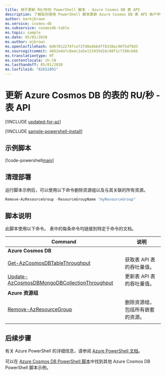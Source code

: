 ```yaml
---
title: 用于更新 RU/秒的 PowerShell 脚本 - Azure Cosmos DB 表 API
description: 了解如何使用 PowerShell 脚本更新 Azure Cosmos DB 表 API 帐户中数据库或容器的吞吐量
author: markjbrown
ms.service: cosmos-db
ms.subservice: cosmosdb-table
ms.topic: sample
ms.date: 05/01/2020
ms.author: mjbrown
ms.openlocfilehash: 6d67812274fce72fd0a4bb4ff8338ac90f5df9d3
ms.sourcegitcommit: d662eda7c8eec2a5e131935d16c80f1cf298cb6b
ms.translationtype: HT
ms.contentlocale: zh-CN
ms.lasthandoff: 05/01/2020
ms.locfileid: "82652891"
---
```

# <a name="update-rus-for-a-table-for-azure-cosmos-db---table-api"></a>更新 Azure Cosmos DB 的表的 RU/秒 - 表 API

[!INCLUDE [updated-for-az](../../../../../includes/updated-for-az.md)]

[!INCLUDE [sample-powershell-install](../../../../../includes/sample-powershell-install-no-ssh.md)]

## <a name="sample-script"></a>示例脚本

[!code-powershell[main](../../../../../powershell_scripts/cosmosdb/table/ps-table-ru-update.ps1 "Update throughput on a table for Table API")]

## <a name="clean-up-deployment"></a>清理部署

运行脚本示例后，可以使用以下命令删除资源组以及与其关联的所有资源。

```powershell
Remove-AzResourceGroup -ResourceGroupName "myResourceGroup"
```

## <a name="script-explanation"></a>脚本说明

此脚本使用以下命令。 表中的每条命令均链接到特定于命令的文档。

| Command | 说明 |
|---|---|
|**Azure Cosmos DB**| |
| [Get-AzCosmosDBTableThroughput](https://docs.microsoft.com/powershell/module/az.cosmosdb/get-azcosmosdbtablethroughput) | 获取表 API 表的吞吐量值。 |
| [Update-AzCosmosDBMongoDBCollectionThroughput](https://docs.microsoft.com/powershell/module/az.cosmosdb/update-azcosmosdbsqldatabasethroughput) | 更新表 API 表的吞吐量值。 |
|**Azure 资源组**| |
| [Remove-AzResourceGroup](https://docs.microsoft.com/powershell/module/az.resources/remove-azresourcegroup) | 删除资源组，包括所有嵌套的资源。 |
|||

## <a name="next-steps"></a>后续步骤

有关 Azure PowerShell 的详细信息，请参阅 [Azure PowerShell 文档](https://docs.microsoft.com/powershell/)。

可以在 [Azure Cosmos DB PowerShell 脚本](../../../powershell-samples.md)中找到其他 Azure Cosmos DB PowerShell 脚本示例。